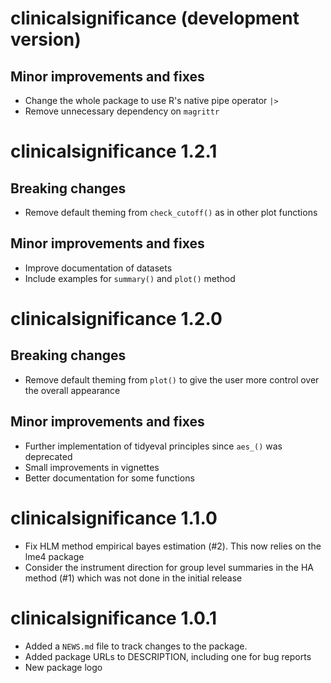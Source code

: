 # clinicalsignificance (development version)
## Minor improvements and fixes
* Change the whole package to use R's native pipe operator `|>`
* Remove unnecessary dependency on `magrittr`

# clinicalsignificance 1.2.1
## Breaking changes
* Remove default theming from `check_cutoff()` as in other plot functions

## Minor improvements and fixes
* Improve documentation of datasets
* Include examples for `summary()` and `plot()` method

# clinicalsignificance 1.2.0
## Breaking changes
* Remove default theming from `plot()` to give the user more control over the overall appearance

## Minor improvements and fixes
* Further implementation of tidyeval principles since `aes_()` was deprecated
* Small improvements in vignettes
* Better documentation for some functions


# clinicalsignificance 1.1.0
* Fix HLM method empirical bayes estimation (#2). This now relies on the lme4 package
* Consider the instrument direction for group level summaries in the HA method (#1) which was not done in the initial release


# clinicalsignificance 1.0.1
* Added a `NEWS.md` file to track changes to the package.
* Added package URLs to DESCRIPTION, including one for bug reports
* New package logo
